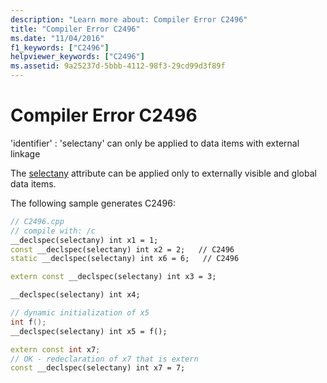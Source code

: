 ```yaml
---
description: "Learn more about: Compiler Error C2496"
title: "Compiler Error C2496"
ms.date: "11/04/2016"
f1_keywords: ["C2496"]
helpviewer_keywords: ["C2496"]
ms.assetid: 9a25237d-5bbb-4112-98f3-29cd99d3f89f
---
```

# Compiler Error C2496

'identifier' : 'selectany' can only be applied to data items with external linkage

The [selectany](../../cpp/selectany.md) attribute can be applied only to externally visible and global data items.

The following sample generates C2496:

```cpp
// C2496.cpp
// compile with: /c
__declspec(selectany) int x1 = 1;
const __declspec(selectany) int x2 = 2;   // C2496
static __declspec(selectany) int x6 = 6;   // C2496

extern const __declspec(selectany) int x3 = 3;

__declspec(selectany) int x4;

// dynamic initialization of x5
int f();
__declspec(selectany) int x5 = f();

extern const int x7;
// OK - redeclaration of x7 that is extern
const __declspec(selectany) int x7 = 7;
```
